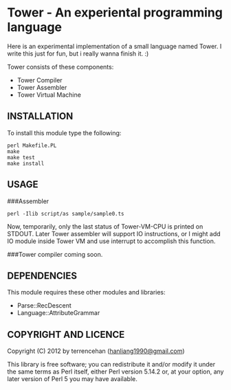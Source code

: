 Tower - An experiental programming language
=========================
Here is an experimental implementation of a small language named Tower. I write this just for fun, but i really wanna finish it. :)

Tower consists of these components:
* Tower Compiler
* Tower Assembler
* Tower Virtual Machine

INSTALLATION
------------------------

To install this module type the following:

    perl Makefile.PL
    make
    make test
    make install

USAGE
------------------------
###Assembler

    perl -Ilib script/as sample/sample0.ts

Now, temporarily, only the last status of Tower-VM-CPU is printed on STDOUT. Later Tower assembler will support IO instructions, or I might add IO module inside Tower VM and use interrupt to accomplish this function.

###Tower compiler
coming soon.


DEPENDENCIES
------------------------

This module requires these other modules and libraries:

* Parse::RecDescent
* Language::AttributeGrammar



COPYRIGHT AND LICENCE
------------------------


Copyright (C) 2012 by terrencehan (hanliang1990@gmail.com)

This library is free software; you can redistribute it and/or modify
it under the same terms as Perl itself, either Perl version 5.14.2 or,
at your option, any later version of Perl 5 you may have available.


